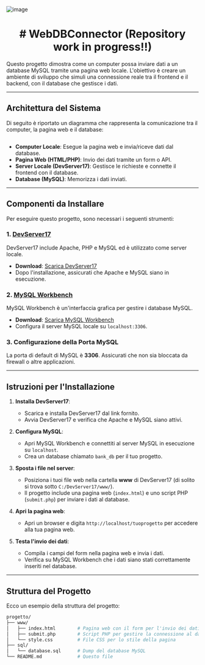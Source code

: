 ![image](https://github.com/user-attachments/assets/9001fd19-90f8-49ef-957e-6e28fab446bb)<h1 style="text-align: center"> # WebDBConnector (Repository work in progress!!) </h1>
<!--This repository contains a class assignment assigned in 4th grade, the aim was to develop web pages (directly with file.php) that could interact with the user (via html pages) and connect to a database to be able to send/view the data. -->

Questo progetto dimostra come un computer possa inviare dati a un database MySQL tramite una pagina web locale. L'obiettivo è creare un ambiente di sviluppo che simuli una connessione reale tra il frontend e il backend, con il database che gestisce i dati.

---

## Architettura del Sistema

Di seguito è riportato un diagramma che rappresenta la comunicazione tra il computer, la pagina web e il database:

<div align="center">
  <img ![Uploading image.png…]()
/>
</div>

- **Computer Locale**: Esegue la pagina web e invia/riceve dati dal database.
- **Pagina Web (HTML/PHP)**: Invio dei dati tramite un form o API.
- **Server Locale (DevServer17)**: Gestisce le richieste e connette il frontend con il database.
- **Database (MySQL)**: Memorizza i dati inviati.

---

## Componenti da Installare

Per eseguire questo progetto, sono necessari i seguenti strumenti:

### 1. [DevServer17](https://sourceforge.net/projects/wampserver/)
   DevServer17 include Apache, PHP e MySQL ed è utilizzato come server locale.

   - **Download**: [Scarica DevServer17](https://sourceforge.net/projects/wampserver/)
   - Dopo l'installazione, assicurati che Apache e MySQL siano in esecuzione.

### 2. [MySQL Workbench](https://dev.mysql.com/downloads/workbench/)
   MySQL Workbench è un'interfaccia grafica per gestire i database MySQL.

   - **Download**: [Scarica MySQL Workbench](https://dev.mysql.com/downloads/workbench/)
   - Configura il server MySQL locale su `localhost:3306`.

### 3. Configurazione della Porta MySQL
   La porta di default di MySQL è **3306**. Assicurati che non sia bloccata da firewall o altre applicazioni.

---

## Istruzioni per l'Installazione

1. **Installa DevServer17**:
   - Scarica e installa DevServer17 dal link fornito.
   - Avvia DevServer17 e verifica che Apache e MySQL siano attivi.

2. **Configura MySQL**:
   - Apri MySQL Workbench e connettiti al server MySQL in esecuzione su `localhost`.
   - Crea un database chiamato `bank_db` per il tuo progetto.

3. **Sposta i file nel server**:
   - Posiziona i tuoi file web nella cartella **www** di DevServer17 (di solito si trova sotto `C:/DevServer17/www/`).
   - Il progetto include una pagina web (`index.html`) e uno script PHP (`submit.php`) per inviare i dati al database.

4. **Apri la pagina web**:
   - Apri un browser e digita `http://localhost/tuoprogetto` per accedere alla tua pagina web.

5. **Testa l'invio dei dati**:
   - Compila i campi del form nella pagina web e invia i dati.
   - Verifica su MySQL Workbench che i dati siano stati correttamente inseriti nel database.

---

## Struttura del Progetto

Ecco un esempio della struttura del progetto:

```bash
progetto/
├── www/
│   ├── index.html        # Pagina web con il form per l'invio dei dati
│   ├── submit.php        # Script PHP per gestire la connessione al database
│   └── style.css         # File CSS per lo stile della pagina
├── sql/
│   └── database.sql      # Dump del database MySQL
└── README.md             # Questo file


